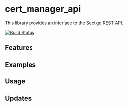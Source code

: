 # cert_manager_api

This library provides an interface to the Sectigo REST API.

[![Build Status](https://img.shields.io/travis/broadinstitute/cert_manager_api/master.svg)](https://travis-ci.org/broadinstitute/cert_manager_api)

## Features

## Examples

## Usage

## Updates
